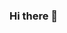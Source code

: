 ### Hi there 👋

<!--
**vectorbatista/vectorbatista** is a ✨ _special_ ✨ repository because its `README.md` (this file) appears on your GitHub profile.

Here are some ideas to get you started:

- 🔭 I’m Vector
- 🌱 I’m currently learning Python 
- 👯 I’m looking to Twenty One Pilots
- 💬 Ask me about money
- ⚡ Fun fact: I can't talk about me

<iframe src="https://giphy.com/embed/ThrM4jEi2lBxd7X2yz" width="480" height="480" frameBorder="0" class="giphy-embed" allowFullScreen></iframe><p><a href="https://giphy.com/gifs/thisgifishaunted-halloween-working-happy-ThrM4jEi2lBxd7X2yz">via GIPHY</a></p>
